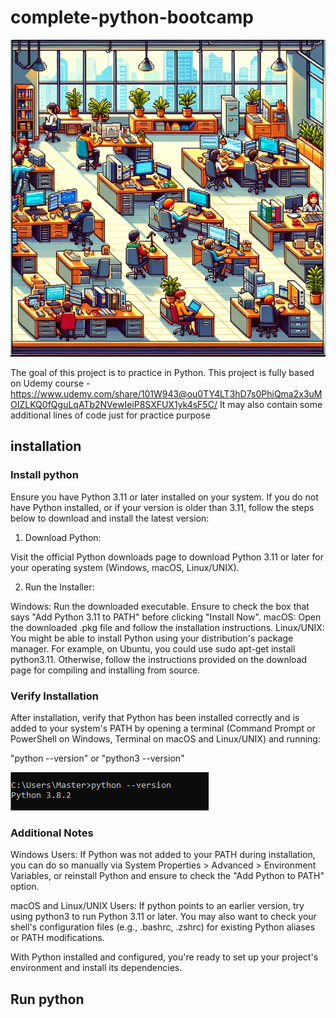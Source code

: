 # complete-python-bootcamp

![Office Image](/images/Office.png) 

The goal of this project is to practice in Python. This project is fully based on Udemy course - https://www.udemy.com/share/101W943@ou0TY4LT3hD7s0PhiQma2x3uMOIZLKQ0fQguLqATb2NVewIeiP8SXFUX1yk4sF5C/
It may also contain some additional lines of code just for practice purpose

## installation

### Install python

Ensure you have Python 3.11 or later installed on your system. If you do not have Python installed, or if your version is older than 3.11, follow the steps below to download and install the latest version:

1. Download Python:

Visit the official Python downloads page to download Python 3.11 or later for your operating system (Windows, macOS, Linux/UNIX).

2. Run the Installer:

Windows: Run the downloaded executable. Ensure to check the box that says "Add Python 3.11 to PATH" before clicking "Install Now".
macOS: Open the downloaded .pkg file and follow the installation instructions.
Linux/UNIX: You might be able to install Python using your distribution's package manager. For example, on Ubuntu, you could use sudo apt-get install python3.11. Otherwise, follow the instructions provided on the download page for compiling and installing from source.

### Verify Installation

After installation, verify that Python has been installed correctly and is added to your system's PATH by opening a terminal (Command Prompt or PowerShell on Windows, Terminal on macOS and Linux/UNIX) and running:

"python --version" or "python3 --version"

![Python version command Image](/images/Python_version_command.png) 

### Additional Notes
Windows Users: If Python was not added to your PATH during installation, you can do so manually via System Properties > Advanced > Environment Variables, or reinstall Python and ensure to check the "Add Python to PATH" option.

macOS and Linux/UNIX Users: If python points to an earlier version, try using python3 to run Python 3.11 or later. You may also want to check your shell's configuration files (e.g., .bashrc, .zshrc) for existing Python aliases or PATH modifications.

With Python installed and configured, you're ready to set up your project's environment and install its dependencies.

## Run python
